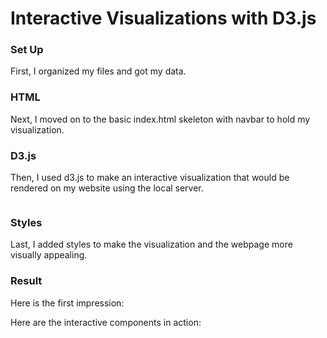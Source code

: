 # Interactive Visualizations with D3.js

### Set Up

First, I organized my files and got my data.

### HTML

Next, I moved on to the basic index.html skeleton with navbar to hold my visualization.


### D3.js

Then, I used d3.js to make an interactive visualization that would be rendered on my website using the local server.

```javascript
```

### Styles

Last, I added styles to make the visualization and the webpage more visually appealing.

### Result

Here is the first impression:

Here are the interactive components in action: